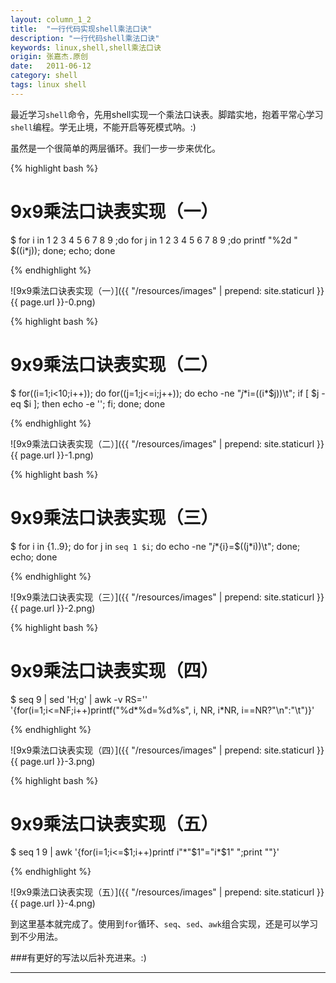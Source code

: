 ```yaml
---
layout: column_1_2
title:  "一行代码实现shell乘法口诀"
description: "一行代码shell乘法口诀"
keywords: linux,shell,shell乘法口诀
origin: 张嘉杰.原创
date:   2011-06-12
category: shell
tags: linux shell
---
```

最近学习`shell`命令，先用shell实现一个乘法口诀表。脚踏实地，抱着平常心学习`shell`编程。学无止境，不能开启等死模式呐。:)
<!--more-->

虽然是一个很简单的两层循环。我们一步一步来优化。

{% highlight bash %}

# 9x9乘法口诀表实现（一）
$ for i in 1 2 3 4 5 6 7 8 9 ;do for j in 1 2 3 4 5 6 7 8 9 ;do printf "%2d " $((i*j)); done; echo; done

{% endhighlight %}

![9x9乘法口诀表实现（一）]({{ "/resources/images" | prepend: site.staticurl }}{{ page.url }}-0.png)  

{% highlight bash %}

# 9x9乘法口诀表实现（二）
$ for((i=1;i<10;i++)); do for((j=1;j<=i;j++)); do echo -ne "$j*$i=$(($i*$j))\t"; if [ $j -eq $i ]; then echo -e ''; fi; done; done

{% endhighlight %}

![9x9乘法口诀表实现（二）]({{ "/resources/images" | prepend: site.staticurl }}{{ page.url }}-1.png)  

{% highlight bash %}

# 9x9乘法口诀表实现（三）
$ for i in {1..9}; do for j in `seq 1 $i`; do echo -ne "${j}*${i}=$((j*i))\t"; done; echo; done

{% endhighlight %}

![9x9乘法口诀表实现（三）]({{ "/resources/images" | prepend: site.staticurl }}{{ page.url }}-2.png)  

{% highlight bash %}

# 9x9乘法口诀表实现（四）
$ seq 9 | sed 'H;g' | awk -v RS='' '{for(i=1;i<=NF;i++)printf("%d*%d=%d%s", i, NR, i*NR, i==NR?"\n":"\t")}'

{% endhighlight %}

![9x9乘法口诀表实现（四）]({{ "/resources/images" | prepend: site.staticurl }}{{ page.url }}-3.png)  

{% highlight bash %}

# 9x9乘法口诀表实现（五）
$ seq 1 9 | awk '{for(i=1;i<=$1;i++)printf i"*"$1"="i*$1" ";print ""}'

{% endhighlight %}

![9x9乘法口诀表实现（五）]({{ "/resources/images" | prepend: site.staticurl }}{{ page.url }}-4.png)  

到这里基本就完成了。使用到`for`循环、`seq`、`sed`、`awk`组合实现，还是可以学习到不少用法。  

###有更好的写法以后补充进来。:)

-----------------------

